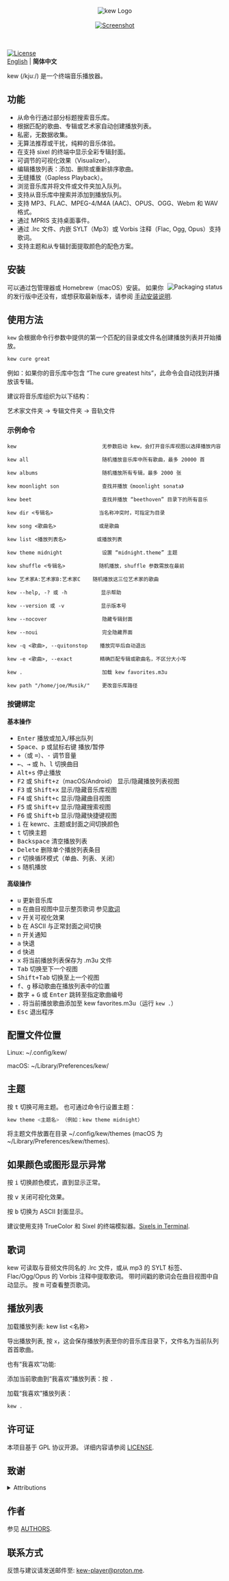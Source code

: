 <div align="center">
  <img src="images/logo.png" alt="kew Logo">
</div>

<br>

<div align="center">
  <a href="https://jenova7.bandcamp.com/album/lost-sci-fi-movie-themes">
    <img src="images/kew.gif" alt="Screenshot">
  </a>
</div>
<br><br>

[![License](https://img.shields.io/github/license/ravachol/kew?color=333333&style=for-the-badge)](./LICENSE)
<br>
[English](README.md) | **简体中文**


kew (/kjuː/) 是一个终端音乐播放器。

## 功能

* 从命令行通过部分标题搜索音乐库。
* 根据匹配的歌曲、专辑或艺术家自动创建播放列表。
* 私密，无数据收集。
* 无算法推荐或干扰，纯粹的音乐体验。
* 在支持 sixel 的终端中显示全彩专辑封面。
* 可调节的可视化效果（Visualizer）。
* 编辑播放列表：添加、删除或重新排序歌曲。
* 无缝播放（Gapless Playback）。
* 浏览音乐库并将文件或文件夹加入队列。
* 支持从音乐库中搜索并添加到播放队列。
* 支持 MP3、FLAC、MPEG-4/M4A (AAC)、OPUS、OGG、Webm 和 WAV 格式。
* 通过 MPRIS 支持桌面事件。
* 通过 .lrc 文件、内嵌 SYLT（Mp3）或 Vorbis 注释（Flac, Ogg, Opus）支持歌词。
* 支持主题和从专辑封面提取颜色的配色方案。

## 安装

<a href="https://repology.org/project/kew/versions"><img src="https://repology.org/badge/vertical-allrepos/kew.svg" alt="Packaging status" align="right"></a>

可以通过包管理器或 Homebrew（macOS）安装。
如果你的发行版中还没有，或想获取最新版本，请参阅 [手动安装说明](docs/MANUAL-INSTALL-INSTRUCTIONS.md).

## 使用方法

`kew` 会根据命令行参数中提供的第一个匹配的目录或文件名创建播放列表并开始播放。

```bash
kew cure great
```

例如：如果你的音乐库中包含 “The cure greatest hits”，此命令会自动找到并播放该专辑。

建议将音乐库组织为以下结构：

艺术家文件夹 -> 专辑文件夹 -> 音轨文件

### 示例命令

```
kew                            无参数启动 kew，会打开音乐库视图以选择播放内容

kew all                        随机播放音乐库中所有歌曲，最多 20000 首

kew albums                     随机播放所有专辑，最多 2000 张

kew moonlight son              查找并播放《moonlight sonata》

kew beet                       查找并播放 “beethoven” 目录下的所有音乐

kew dir <专辑名>               当名称冲突时，可指定为目录

kew song <歌曲名>              或是歌曲

kew list <播放列表名>          或播放列表

kew theme midnight             设置 “midnight.theme” 主题

kew shuffle <专辑名>           随机播放，shuffle 参数需放在最前

kew 艺术家A:艺术家B:艺术家C    随机播放这三位艺术家的歌曲

kew --help, -? 或 -h           显示帮助

kew --version 或 -v            显示版本号

kew --nocover                  隐藏专辑封面

kew --noui                     完全隐藏界面

kew -q <歌曲>, --quitonstop    播放完毕后自动退出

kew -e <歌曲>, --exact         精确匹配专辑或歌曲名，不区分大小写

kew .                          加载 kew favorites.m3u

kew path "/home/joe/Musik/"    更改音乐库路径
```

### 按键绑定

#### 基本操作

* <kbd>Enter</kbd> 播放或加入/移出队列
* <kbd>Space</kbd>、<kbd>p</kbd> 或鼠标右键 播放/暂停
* <kbd>+</kbd>（或 <kbd>=</kbd>）、<kbd>-</kbd> 调节音量
* <kbd>←</kbd>、<kbd>→</kbd> 或 <kbd>h</kbd>、<kbd>l</kbd> 切换曲目
* <kbd>Alt+s</kbd> 停止播放
* <kbd>F2</kbd> 或 <kbd>Shift+z</kbd>（macOS/Android） 显示/隐藏播放列表视图
* <kbd>F3</kbd> 或 <kbd>Shift+x</kbd> 显示/隐藏音乐库视图
* <kbd>F4</kbd> 或 <kbd>Shift+c</kbd> 显示/隐藏曲目视图
* <kbd>F5</kbd> 或 <kbd>Shift+v</kbd> 显示/隐藏搜索视图
* <kbd>F6</kbd> 或 <kbd>Shift+b</kbd> 显示/隐藏快捷键视图
* <kbd>i</kbd> 在 kewrc、主题或封面之间切换颜色
* <kbd>t</kbd> 切换主题
* <kbd>Backspace</kbd> 清空播放列表
* <kbd>Delete</kbd> 删除单个播放列表条目
* <kbd>r</kbd> 切换循环模式（单曲、列表、关闭）
* <kbd>s</kbd> 随机播放

#### 高级操作

* <kbd>u</kbd> 更新音乐库
* <kbd>m</kbd> 在曲目视图中显示整页歌词 参见[歌词](#歌词)
* <kbd>v</kbd> 开关可视化效果
* <kbd>b</kbd> 在 ASCII 与正常封面之间切换
* <kbd>n</kbd> 开关通知
* <kbd>a</kbd> 快退
* <kbd>d</kbd> 快进
* <kbd>x</kbd> 将当前播放列表保存为 .m3u 文件
* <kbd>Tab</kbd> 切换至下一个视图
* <kbd>Shift+Tab</kbd> 切换至上一个视图
* <kbd>f</kbd>、<kbd>g</kbd> 移动歌曲在播放列表中的位置
* 数字 + <kbd>G</kbd> 或 <kbd>Enter</kbd> 跳转至指定歌曲编号
* <kbd>.</kbd> 将当前播放歌曲添加至 kew favorites.m3u（运行 `kew .`）
* <kbd>Esc</kbd> 退出程序

## 配置文件位置

Linux: ~/.config/kew/

macOS: ~/Library/Preferences/kew/

## 主题

按 <kbd>t</kbd> 切换可用主题。
也可通过命令行设置主题：

```bash
kew theme <主题名> （例如：kew theme midnight）
```

将主题文件放置在目录 \~/.config/kew/themes (macOS 为 \~/Library/Preferences/kew/themes).

## 如果颜色或图形显示异常

按 <kbd>i</kbd> 切换颜色模式，直到显示正常。

按 <kbd>v</kbd> 关闭可视化效果。

按 <kbd>b</kbd> 切换为 ASCII 封面显示。

建议使用支持 TrueColor 和 Sixel 的终端模拟器。[Sixels in Terminal](https://www.arewesixelyet.com/).

## 歌词

kew 可读取与音频文件同名的 .lrc 文件，或从 mp3 的 SYLT 标签、Flac/Ogg/Opus 的 Vorbis 注释中提取歌词。
带时间戳的歌词会在曲目视图中自动显示。
按 <kbd>m</kbd> 可查看整页歌词。

## 播放列表

加载播放列表: kew list <名称>

导出播放列表, 按 `x`，这会保存播放列表至你的音乐库目录下，文件名为当前队列首首歌曲。

也有“我喜欢”功能:

添加当前歌曲到“我喜欢”播放列表：按 <kbd>.</kbd>

加载“我喜欢”播放列表：

```bash
kew .
```

## 许可证

本项目基于 GPL 协议开源。
详细内容请参阅 [LICENSE](./LICENSE).


## 致谢

<details>
<summary>Attributions</summary>

kew 使用了以下优秀的开源项目:

Chafa，由 Hans Petter Jansson 开发 - https://hpjansson.org/chafa/

TagLib，由 TagLib 团队开发 - https://taglib.org/

Faad2，由 fabian_deb、knik、menno 开发 - https://sourceforge.net/projects/faac/

FFTW，由 Matteo Frigo 和 Steven G. Johnson 开发 - https://www.fftw.org/

Libopus，由 Opus 团队开发 - https://opus-codec.org/

Libvorbis，由 Xiph.org 开发 - https://xiph.org/

Miniaudio，由 David Reid 开发 - https://github.com/mackron/miniaudio

Minimp4，由 Lieff 开发 - https://github.com/lieff/minimp4

Nestegg，由 Mozilla 开发 - https://github.com/mozilla/nestegg

Img_To_Txt，由 Danny Burrows 开发 - https://github.com/danny-burrows/img_to_txt

</details>

## 作者

参见 [AUTHORS](./docs/AUTHORS.md).

## 联系方式

反馈与建议请发送邮件至: kew-player@proton.me.
